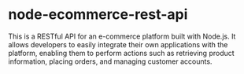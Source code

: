 # node-ecommerce-rest-api
This is a RESTful API for an e-commerce platform built with Node.js. It allows developers to easily integrate their own applications with the platform, enabling them to perform actions such as retrieving product information, placing orders, and managing customer accounts. 
